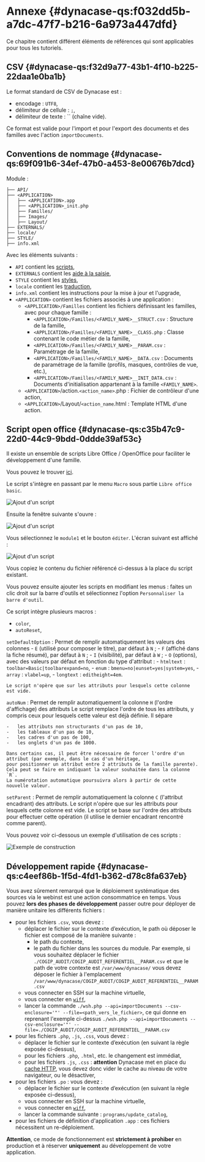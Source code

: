 # Annexe {#dynacase-qs:f032dd5b-a7dc-47f7-b216-6a973a447dfd}

Ce chapitre contient différent éléments de références qui sont applicables pour tous les tutoriels.

## CSV {#dynacase-qs:f32d9a77-43b1-4f10-b225-22daa1e0ba1b}

Le format standard de CSV de Dynacase est :

-   encodage : `UTF8`,
-   délimiteur de cellule : `;`,
-   délimiteur de texte : `` (chaîne vide).

Ce format est valide pour l'import et pour l'export des documents et des familles avec l'action `importDocuments`.

## Conventions de nommage {#dynacase-qs:69f091b6-34ef-47b0-a453-8e00676b7dcd}

Module :

    ├── API/
    ├── <APPLICATION>
    │   ├── <APPLICATION>.app
    │   ├── <APPLICATION>_init.php
    │   ├── Familles/
    │   ├── Images/
    │   ├── Layout/
    ├── EXTERNALS/
    ├── locale/
    ├── STYLE/
    ├── info.xml

Avec les éléments suivants :

-   `API` contient les [scripts][docScript],
-   `EXTERNALS` contient les [aide à la saisie][docHelper],
-   `STYLE` contient les [styles][docStyle],
-   `locale` contient les [traduction][doci18n],
-   `info.xml` contient les instructions pour la mise à jour et l'upgrade,
-   `<APPLICATION>` contient les fichiers associés à une application :
    -   `<APPLICATION>/Familles` contient les fichiers définissant les familles, avec pour chaque famille :
        -   `<APPLICATION>/Familles/<FAMILY_NAME>__STRUCT.csv` : Structure de la famille,
        -   `<APPLICATION>/Familles/<FAMILY_NAME>__CLASS.php` : Classe contenant le code métier de la famille,
        -   `<APPLICATION>/Familles/<FAMILY_NAME>__PARAM.csv` : Paramétrage de la famille,
        -   `<APPLICATION>/Familles/<FAMILY_NAME>__DATA.csv` : Documents de paramétrage de la famille (profils, masques, contrôles de vue, etc.),
        -   `<APPLICATION>/Familles/<FAMILY_NAME>__INIT_DATA.csv` : Documents d'initialisation appartenant à la famille `<FAMILY_NAME>`.
    -   `<APPLICATION>`/action.`<action_name>`.php : Fichier de contrôleur d'une action,
    -   `<APPLICATION>`/Layout/`<action_name`.html : Template HTML d'une action.

## Script open office {#dynacase-qs:c35b47c9-22d0-44c9-9bdd-0ddde39af53c}

Il existe un ensemble de scripts Libre Office / OpenOffice pour faciliter le développement d'une famille.

Vous pouvez le trouver [ici][githubScriptOOO].

Le script s'intègre en passant par le menu `Macro` sous partie `Libre office basic`.

![ Ajout d'un script ](1000-10-add-script.png "Ajout d'un script")

Ensuite la fenêtre suivante s'ouvre :

![ Ajout d'un script ](1000-10-add-script2.png "Ajout d'un script")

Vous sélectionnez le `module1` et le bouton `éditer`. L'écran suivant est affiché :

![ Ajout d'un script ](1000-10-add-script3.png "Ajout d'un script")

Vous copiez le contenu du fichier référencé ci-dessus à la place du script existant.

Vous pouvez ensuite ajouter les scripts en modifiant les menus : faites un clic droit sur la barre d'outils et
sélectionnez l'option `Personnaliser la barre d'outil`.

Ce script intègre plusieurs macros :

-   `color`,
-   `autoReset`,

`setDefaultOption`
:   Permet de remplir automatiquement les valeurs des colonnes
    -   `E` (utilisé pour composer le titre), par défaut à `N` ;
    -   `F` (affiché dans la fiche résumé), par défaut à `N` ;
    -   `I` (visibilité), par défaut à `W` ;
    -   `O` (options), avec des valeurs par défaut en fonction du type d'attribut :
        -   `htmltext` : `toolbar=Basic|toolbarexpand=no`,
        -   `enum` : `bmenu=no|eunset=yes|system=yes`,
        -   `array` : `vlabel=up`,
        -   `longtext` : `editheight=4em`.
    
    Le script n'opère que sur les attributs pour lesquels cette colonne est vide.

`autoNum`
:   Permet de remplir automatiquement la colonne `H` (l'ordre d'affichage) des attributs
    Le script remplace l'ordre de tous les attributs, y compris ceux pour lesquels cette valeur est déjà définie.
    Il sépare
    
    -   les attributs non structurants d'un pas de 10,
    -   les tableaux d'un pas de 10,
    -   les cadres d'un pas de 100,
    -   les onglets d'un pas de 1000.
    
    Dans certains cas, il peut être nécessaire de forcer l'ordre d'un attribut (par exemple, dans le cas d'un héritage,
    pour positionner un attribut entre 2 attributs de la famille parente).
    Cela peut se faire en indiquant la valeur souhaitée dans la colonne `R`.
    La numérotation automatique poursuivra alors à partir de cette nouvelle valeur.

`setParent`
:   Permet de remplir automatiquement la colonne `C` (l'attribut encadrant) des attributs.
    Le script n'opère que sur les attributs pour lesquels cette colonne est vide.
    Le script se base sur l'ordre des attributs pour effectuer cette opération (il utilise le dernier encadrant rencontré comme parent).

Vous pouvez voir ci-dessous un exemple d'utilisation de ces scripts :

![ Exemple de construction ](30-20-structure-completion.gif "Exemple de construction")

## Développement rapide {#dynacase-qs:c4eef86b-1f5d-4fd1-b362-d78c8fa637eb}

Vous avez sûrement remarqué que le déploiement systématique des sources via le webinst est une action consommatrice en temps.
Vous pouvez **lors des phases de développement** passer outre pour déployer de manière unitaire les différents fichiers :

-   pour les fichiers `.csv`, vous devez :
    -   déplacer le fichier sur le contexte d’exécution, le path où déposer le fichier est composé de la manière suivante :
        -   le path du contexte,
        -   le path du fichier dans les sources du module.
    Par exemple, si vous souhaitez déplacer le fichier `./COGIP_AUDIT/COGIP_AUDIT_REFERENTIEL__PARAM.csv` et que le path
    de votre contexte est `/var/www/dynacase/` vous devez déposer le fichier à l'emplacement
    `/var/www/dynacase/COGIP_AUDIT/COGIP_AUDIT_REFERENTIEL__PARAM.csv`
    -   vous connecter en SSH sur la machine virtuelle,
    -   vous connecter en [`wiff`][DocWiff],
    -   lancer la commande `./wsh.php --api=importDocuments --csv-enclosure='"' --file=<path_vers_le_fichier>`, ce qui donne en reprenant
        l'exemple ci-dessus `./wsh.php --api=importDocuments --csv-enclosure='"' --file=./COGIP_AUDIT/COGIP_AUDIT_REFERENTIEL__PARAM.csv`
-   pour les fichiers `.php`, `.js`, `.css`, vous devez :
    -   déplacer le fichier sur le contexte d’exécution (en suivant la règle exposée ci-dessus),
    -   pour les fichiers `.php`, `.html`, etc. le changement est immédiat,
    -   pour les fichiers `.js`, `.css` : **attention** Dynacase met en place du [cache HTTP][WikiCache],
        vous devez donc vider le cache au niveau de votre navigateur, ou le désactiver,
-   pour les fichiers `.po` : vous devez :
    -   déplacer le fichier sur le contexte d’exécution (en suivant la règle exposée ci-dessus),
    -   vous connecter en SSH sur la machine virtuelle,
    -   vous connecter en [`wiff`][DocWiff],
    -   lancer la commande suivante : `programs/update_catalog`,
-   pour les fichiers de définition d'application `.app` : ces fichiers nécessitent un re-déploiement.

<span class="flag inline nota-bene"></span> **Attention**, ce mode de fonctionnement est **strictement à prohiber**
en production et à réserver **uniquement** au développement de votre application.

<!-- style -->

[docScript]: #core-ref:4df1314f-9fdd-4a7f-af37-a18cc39f3505 "Documentation : Script"
[docHelper]: #core-ref:0b2d4cd0-4eed-41d8-ac57-37525a444194 "Documentation : Aide à la saisie"
[docStyle]: https://docs.anakeen.com/dynacase/3.2/dynacase-doc-core-reference/website/book/core-ref:1844a1a8-1406-47bd-a884-1a18ef0a6ca7.html "Documentation : Style"
[doci18n]: https://docs.anakeen.com/dynacase/3.2/dynacase-doc-core-reference/website/book/core-ref:8f3ad20a-4630-4e86-937b-da3fa26ba423.html "Documentation : traduction"
[githubScriptOOO]: https://raw.github.com/Anakeen/dynacase-quick-start/documentation/Contents/1000-annexe/script-openoffice.txt "Script open office"
[DocWiff]: #manex-ref:9a04eacf-fe22-4761-8535-88da83bdccb5 "Documentation : wiff cli"
[WikiCache]: https://fr.wikipedia.org/wiki/Cache-Control "Wikipedia : cache-control"
